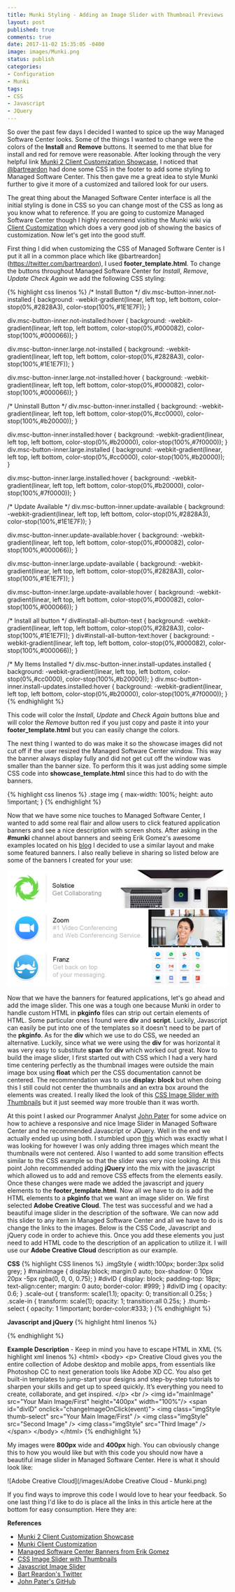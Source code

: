 ```yaml
---
title: Munki Styling - Adding an Image Slider with Thumbnail Previews
layout: post
published: true
comments: true
date: 2017-11-02 15:35:05 -0400
image: images/Munki.png
status: publish
categories:
- Configuration
- Munki
tags:
- CSS
- Javascript
- JQuery
---
```

So over the past few days I decided I wanted to spice up the way Managed Software Center looks. Some of the things I wanted to change were the colors of the **Install** and **Remove** buttons. It seemed to me that blue for install and red for remove were reasonable. After looking through the very helpful link [Munki 2 Client Customization Showcase](https://groups.google.com/forum/#!searchin/munki-dev/showcase%7Csort:date/munki-dev/PwvrYaqKxGc/nCvIuK8coW0J), I noticed that [@bartreardon](https://twitter.com/bartreardon) had done some CSS in the footer to add some styling to Managed Software Center. This then gave me a great idea to style Munki further to give it more of a customized and tailored look for our users.

The great thing about the Managed Software Center interface is all the initial styling is done in CSS so you can change most of the CSS as long as you know what to reference. If you are going to customize Managed Software Center though I highly recommend visiting the Munki wiki via [Client Customization](https://github.com/munki/munki/wiki/Client-Customization) which does a very good job of showing the basics of customization. Now let's get into the good stuff.

First thing I did when customizing the CSS of Managed Software Center is I put it all in a common place which like @bartreardon](https://twitter.com/bartreardon), I used **footer_template.html**. To change the buttons throughout Managed Software Center for *Install*, *Remove*, *Update* *Check Again* we add the following CSS styling:

{% highlight css linenos %}
/* Install Button */
div.msc-button-inner.not-installed {
    background: -webkit-gradient(linear, left top, left bottom,
        color-stop(0%,#2828A3), color-stop(100%,#1E1E7F));
}

div.msc-button-inner.not-installed:hover {
    background: -webkit-gradient(linear, left top, left bottom,
        color-stop(0%,#000082), color-stop(100%,#000066));
}

div.msc-button-inner.large.not-installed {
    background: -webkit-gradient(linear, left top, left bottom,
        color-stop(0%,#2828A3), color-stop(100%,#1E1E7F));
}

div.msc-button-inner.large.not-installed:hover {
    background: -webkit-gradient(linear, left top, left bottom,
        color-stop(0%,#000082), color-stop(100%,#000066));
}

/* Uninstall Button */
div.msc-button-inner.installed {
    background: -webkit-gradient(linear, left top, left bottom,
        color-stop(0%,#cc0000), color-stop(100%,#b20000));
}

div.msc-button-inner.installed:hover {
    background: -webkit-gradient(linear, left top, left bottom, 
        color-stop(0%,#b20000), color-stop(100%,#7f0000));
}
div.msc-button-inner.large.installed {
    background: -webkit-gradient(linear, left top, left bottom,
        color-stop(0%,#cc0000), color-stop(100%,#b20000));
}

div.msc-button-inner.large.installed:hover {
    background: -webkit-gradient(linear, left top, left bottom, 
        color-stop(0%,#b20000), color-stop(100%,#7f0000));
}

/* Update Available */
div.msc-button-inner.update-available {
    background: -webkit-gradient(linear, left top, left bottom,
        color-stop(0%,#2828A3), color-stop(100%,#1E1E7F));
}

div.msc-button-inner.update-available:hover {
    background: -webkit-gradient(linear, left top, left bottom,
        color-stop(0%,#000082), color-stop(100%,#000066));
}

div.msc-button-inner.large.update-available {
    background: -webkit-gradient(linear, left top, left bottom,
        color-stop(0%,#2828A3), color-stop(100%,#1E1E7F));
}

div.msc-button-inner.large.update-available:hover {
    background: -webkit-gradient(linear, left top, left bottom,
        color-stop(0%,#000082), color-stop(100%,#000066));
}

/* Install all button */
div#install-all-button-text {
    background: -webkit-gradient(linear, left top, left bottom,
        color-stop(0%,#2828A3), color-stop(100%,#1E1E7F));
}
div#install-all-button-text:hover {
    background: -webkit-gradient(linear, left top, left bottom,
        color-stop(0%,#000082), color-stop(100%,#000066));
}

/* My Items Installed */
div.msc-button-inner.install-updates.installed {
    background: -webkit-gradient(linear, left top, left bottom,
        color-stop(0%,#cc0000), color-stop(100%,#b20000));
}
div.msc-button-inner.install-updates.installed:hover {
    background: -webkit-gradient(linear, left top, left bottom, 
        color-stop(0%,#b20000), color-stop(100%,#7f0000));
}
{% endhighlight %}

This code will color the *Install*, *Update* and *Check Again* buttons blue and will color the *Remove* button red if you just copy and paste it into your **footer_template.html** but you can easily change the colors. 

The next thing I wanted to do was make it so the showcase images did not cut off if the user resized the Managed Software Center window. This way the banner always display fully and did not get cut off the window was smaller than the banner size. To perform this it was just adding some simple CSS code into **showcase_template.html** since this had to do with the banners.

{% highlight css linenos %}
.stage img {
    max-width: 100%;
    height: auto !important;
}
{% endhighlight %}

Now that we have some nice touches to Managed Software Center, I wanted to add some real flair and allow users to click featured application banners and see a nice description with screen shots. After asking in the **#munki** channel about banners and seeing Erik Gomez's awesome examples located on his [blog](http://blog.eriknicolasgomez.com/2015/05/07/yosemite-style-banners-for-munki-2/) I decided to use a similar layout and make some featured banners. I also really believe in sharing so listed below are some of the banners I created for your use:

![Solstice](/images/Solstice.png)
![Zoom](/images/Zoom.png)
![Franz](/images/Franz.png)

Now that we have the banners for featured applications, let's go ahead and add the image slider. This one was a tough one because Munki in order to handle custom HTML in **pkginfo** files can strip out certain elements of HTML. Some particular ones I found were **div** and **script**. Luckily, Javascript can easily be put into one of the templates so it doesn't need to be part of the **pkginfo**. As for the **div** which we use to do CSS, we needed an alternative. Luckily, since what we were using the **div** for was horizontal it was very easy to substitute **span** for **div** which worked out great. Now to build the image slider, I first started out with CSS which I had a very hard time centering perfectly as the thumbnail images were outside the main image box using **float** which per the CSS documentation cannot be centered. The recommendation was to use **display: block** but when doing this I still could not center the thumbnails and an extra box around the elements was created. I really liked the look of this [CSS Image Slider with Thumbnails](http://thecodeplayer.com/walkthrough/css3-image-slider-with-stylized-thumbnails) but it just seemed way more trouble than it was worth.

At this point I asked our Programmer Analyst [John Pater](https://github.com/jpat14) for some advice on how to achieve a responsive and nice Image Slider in Managed Software Center and he recommended Javascript or JQuery. Well in the end we actually ended up using both. I stumbled upon [this](https://www.youtube.com/watch?v=Dc2WHsuiXos&t=1s) which was exactly what I was looking for however I was only adding three images which meant the thumbnails were not centered. Also I wanted to add some transition effects similar to the CSS example so that the slider was very nice looking. At this point John recommended adding **jQuery** into the mix with the javascript which allowed us to add and remove CSS effects from the elements easily. Once these changes were made we added the javascript and jquery elements to the **footer_template.html**. Now all we have to do is add the HTML elements to a **pkginfo** that we want an image slider on. We first selected **Adobe Creative Cloud**. The test was successful and we had a beautiful image slider in the description of the software. We can now add this slider to any item in Managed Software Center and all we have to do is change the links to the images. Below is the CSS Code, Javascript and jQuery code in order to achieve this. Once you add these elements you just need to add HTML code to the description of an application to utilize it. I will use our **Adobe Creative Cloud** description as our example.

**CSS**
{% highlight CSS linenos %}
.imgStyle {
    width:100px;
    border:3px solid grey;
}
#mainImage {
    display:block;
    margin:0 auto;
    box-shadow: 0 10px 20px -5px rgba(0, 0, 0, 0.75);
}
#divID {
    display: block;
    padding-top: 18px;
    text-align:center;
    margin: 0 auto;
    border-color: #999;
}
#divID img {
    opacity: 0.6;
}
.scale-out {
    transform: scale(1.1);
    opacity: 0;
    transition:all 0.25s;
}
.scale-in {
    transform: scale(1);
    opacity: 1;
    transition:all 0.25s;
}
.thumb-select {
    opacity: 1 !important;
    border-color:#333;
}
{% endhighlight %}

**Javascript and jQuery**
{% highlight html linenos %}
<script src="https://ajax.googleapis.com/ajax/libs/jquery/3.2.1/jquery.min.js"></script>
<script type="text/javascript">

    var images = document.getElementById("divId")
                         .getElementsByTagName("img");

    function changeImageOnClick(event)
    {
        event = event || window.event;
        var targetElement = event.target || event.srcElement;

        if (targetElement.tagName == "IMG")
        {
            $('.imgStyle').removeClass('thumb-select')
            $(targetElement).toggleClass('thumb-select')
            $('#mainImage').removeClass('scale-in')
            $('#mainImage').addClass('scale-out')
            $(".scale-out").one('transitionend webkitTransitionEnd oTransitionEnd otransitionend MSTransitionEnd', 
            function() 
            {
                $('#mainImage').removeClass('scale-out')
                $('#mainImage').addClass('scale-in')
                mainImage.src = targetElement.getAttribute("src");
                
            });
        }
    }
</script>
{% endhighlight %}

**Example Description** - Keep in mind you have to escape HTML in XML
{% highlight xml linenos %}
&lt;html&gt;
&lt;body&gt;
&lt;p&gt;
Creative Cloud gives you the entire collection of Adobe desktop and mobile apps, from essentials like Photoshop CC to next generation tools like Adobe XD CC. You also get built-in templates to jump-start your designs and step-by-step tutorials to sharpen your skills and get up to speed quickly. It’s everything you need to create, collaborate, and get inspired.
&lt;/p&gt;
&lt;br /&gt;
&lt;img id="mainImage" src="Your Main Image/First" height="400px" width="100%"/&gt;
&lt;span id="divID" onclick="changeImageOnClick(event)"&gt;
    &lt;img class="imgStyle thumb-select" src="Your Main Image/First" /&gt;
    &lt;img class="imgStyle" src="Second Image" /&gt;
    &lt;img class="imgStyle" src="Third Image" /&gt;
&lt;/span&gt;
&lt;/body&gt;
&lt;/html&gt;
{% endhighlight %}

My images were **800px** wide and **400px** high. You can obviously change this to how you would like but with this code you should now have a beautiful image slider in Managed Software Center. Here is what it should look like:

![Adobe Creative Cloud](/images/Adobe Creative Cloud - Munki.png)

If you find ways to improve this code I would love to hear your feedback. So one last thing I'd like to do is place all the links in this article here at the bottom for easy consumption. Here they are:

**References**
- [Munki 2 Client Customization Showcase](https://groups.google.com/forum/#!searchin/munki-dev/showcase%7Csort:date/munki-dev/PwvrYaqKxGc/nCvIuK8coW0J)
- [Munki Client Customization](https://github.com/munki/munki/wiki/Client-Customization)
- [Managed Software Center Banners from Erik Gomez](http://blog.eriknicolasgomez.com/2015/05/07/yosemite-style-banners-for-munki-2/)
- [CSS Image Slider with Thumbnails](http://thecodeplayer.com/walkthrough/css3-image-slider-with-stylized-thumbnails)
- [Javascript Image Slider](https://www.youtube.com/watch?v=Dc2WHsuiXos&t=1s)
- [Bart Reardon's Twitter](https://twitter.com/bartreardon)
- [John Pater's GitHub](https://github.com/jpat14)
